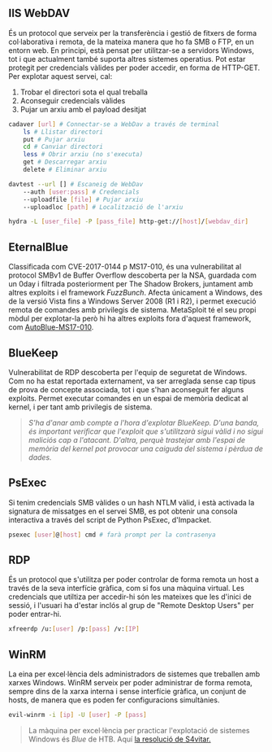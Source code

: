 ## IIS WebDAV
És un protocol que serveix per la transferència i gestió de fitxers de forma col·laborativa i remota, de la mateixa manera que ho fa SMB o FTP, en un entorn web. En principi, està pensat per utilitzar-se a servidors Windows, tot i que actualment també suporta altres sistemes operatius. Pot estar protegit per credencials vàlides per poder accedir, en forma de HTTP-GET.
Per explotar aquest servei, cal:
1. Trobar el directori sota el qual treballa
2. Aconseguir credencials vàlides
3. Pujar un arxiu amb el payload desitjat
```bash
cadaver [url] # Connectar-se a WebDav a través de terminal
	ls # Llistar directori
	put # Pujar arxiu
	cd # Canviar directori
	less # Obrir arxiu (no s'executa)
	get # Descarregar arxiu
	delete # Eliminar arxiu

davtest --url [] # Escaneig de WebDav
	--auth [user:pass] # Credencials
	--uploadfile [file] # Pujar arxiu
	--uploadloc [path] # Localització de l'arxiu

hydra -L [user_file] -P [pass_file] http-get://[host]/[webdav_dir]
```
## EternalBlue
Classificada com CVE-2017-0144 p MS17-010, és una vulnerabilitat al protocol SMBv1 de Buffer Overflow descoberta per la NSA, guardada com un 0day i filtrada posteriorment per The Shadow Brokers, juntament amb altres exploits i el framework _FuzzBunch_. Afecta únicament a Windows, des de la versió Vista fins a Windows Server 2008 (R1 i R2), i permet execució remota de comandes amb privilegis de sistema.
MetaSploit té el seu propi mòdul per explotar-la però hi ha altres exploits fora d'aquest framework, com [AutoBlue-MS17-010](https://https://github.com/3ndG4me/AutoBlue-MS17-010).
## BlueKeep
Vulnerabilitat de RDP descoberta per l'equip de seguretat de Windows. Com no ha estat reportada externament, va ser arreglada sense cap tipus de prova de concepte associada, tot i que s'han aconseguit fer alguns exploits. Permet executar comandes en un espai de memòria dedicat al kernel, i per tant amb privilegis de sistema.
> _S'ha d'anar amb compte a l'hora d'explotar BlueKeep. D'una banda, és important verificar que l'exploit que s'utilitzarà sigui vàlid i no sigui maliciós cap a l'atacant. D'altra, perquè trastejar amb l'espai de memòria del kernel pot provocar una caiguda del sistema i pèrdua de dades._
## PsExec
Si tenim credencials SMB vàlides o un hash NTLM vàlid, i està activada la signatura de missatges en el servei SMB, es pot obtenir una consola interactiva a través del script de Python PsExec, d'Impacket.
```bash
psexec [user]@[host] cmd # farà prompt per la contrasenya
```
## RDP
És un protocol que s'utilitza per poder controlar de forma remota un host a través de la seva interfície gràfica, com si fos una màquina virtual. Les credencials que utiltiza per accedir-hi són les mateixes que les d'inici de sessió, i l'usuari ha d'estar inclós al grup de "Remote Desktop Users" per poder entrar-hi.
```bash
xfreerdp /u:[user] /p:[pass] /v:[IP]
```
## WinRM
La eina per excel·lència dels administradors de sistemes que treballen amb xarxes Windows. WinRM serveix per poder administrar de forma remota, sempre dins de la xarxa interna i sense interfície gràfica, un conjunt de hosts, de manera que es poden fer configuracions simultànies.
```bash
evil-winrm -i [ip] -U [user] -P [pass]
```

> La màquina per excel·lència per practicar l'explotació de sistemes Windows és _Blue_ de HTB. Aquí [la resolució de S4vitar.](https://www.youtube.com/watch?v=92XycxcAXkI)